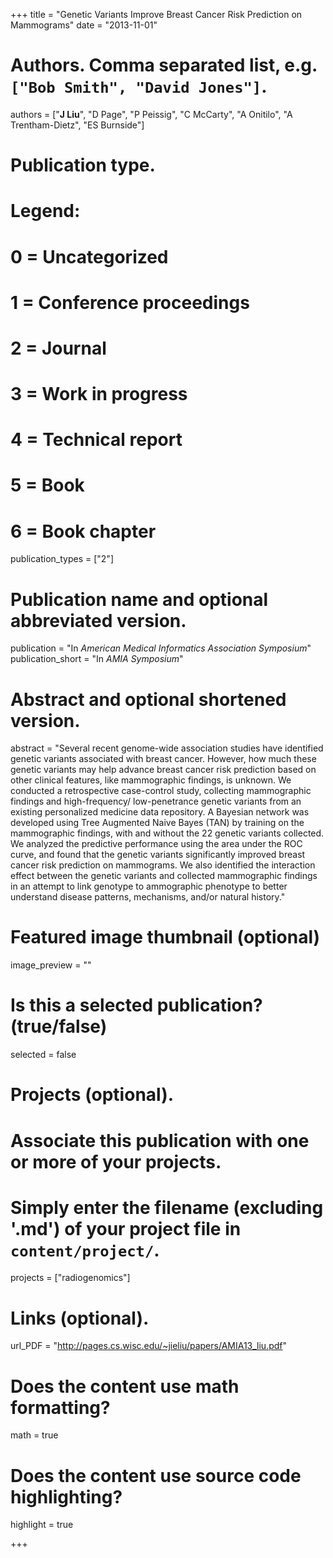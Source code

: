 +++
title = "Genetic Variants Improve Breast Cancer Risk Prediction on Mammograms"
date = "2013-11-01"

# Authors. Comma separated list, e.g. `["Bob Smith", "David Jones"]`.
authors = ["__J Liu__", "D Page", "P Peissig", "C McCarty", "A Onitilo", "A Trentham-Dietz", "ES Burnside"]

# Publication type.
# Legend:
# 0 = Uncategorized
# 1 = Conference proceedings
# 2 = Journal
# 3 = Work in progress
# 4 = Technical report
# 5 = Book
# 6 = Book chapter
publication_types = ["2"]

# Publication name and optional abbreviated version.
publication = "In *American Medical Informatics Association Symposium*"
publication_short = "In *AMIA Symposium*"

# Abstract and optional shortened version.
abstract = "Several recent genome-wide association studies have identified genetic variants associated with breast cancer. However, how much these genetic variants may help advance breast cancer risk prediction based on other clinical features, like mammographic findings, is unknown. We conducted a retrospective case-control study, collecting mammographic findings and high-frequency/ low-penetrance genetic variants from an existing personalized medicine data repository. A Bayesian network was developed using Tree Augmented Naive Bayes (TAN) by training on the mammographic findings, with and without the 22 genetic variants collected. We analyzed the predictive performance using the area under the ROC curve, and found that the genetic variants significantly improved breast cancer risk prediction on mammograms. We also identified the interaction effect between the genetic variants and collected mammographic findings in an attempt to link genotype to ammographic phenotype to better understand disease patterns, mechanisms, and/or natural history."

# Featured image thumbnail (optional)
image_preview = ""

# Is this a selected publication? (true/false)
selected = false

# Projects (optional).
#   Associate this publication with one or more of your projects.
#   Simply enter the filename (excluding '.md') of your project file in `content/project/`.
projects = ["radiogenomics"]

# Links (optional).
url_PDF = "http://pages.cs.wisc.edu/~jieliu/papers/AMIA13_liu.pdf"

# Does the content use math formatting?
math = true

# Does the content use source code highlighting?
highlight = true

+++

